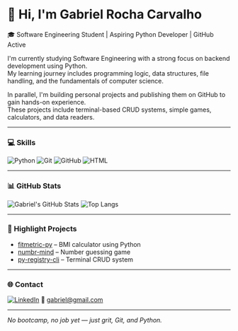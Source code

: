 # 👋 Hi, I'm Gabriel Rocha Carvalho

🎓 Software Engineering Student | Aspiring Python Developer | GitHub Active

I'm currently studying Software Engineering with a strong focus on backend development using Python.  
My learning journey includes programming logic, data structures, file handling, and the fundamentals of computer science.

In parallel, I'm building personal projects and publishing them on GitHub to gain hands-on experience.  
These projects include terminal-based CRUD systems, simple games, calculators, and data readers.

---

### 💻 Skills

![Python](https://img.shields.io/badge/-Python-3776AB?style=flat-square&logo=python&logoColor=white)
![Git](https://img.shields.io/badge/-Git-F05032?style=flat-square&logo=git&logoColor=white)
![GitHub](https://img.shields.io/badge/-GitHub-181717?style=flat-square&logo=github&logoColor=white)
![HTML](https://img.shields.io/badge/-HTML5-E34F26?style=flat-square&logo=html5&logoColor=white)

---

### 📊 GitHub Stats

![Gabriel's GitHub Stats](https://github-readme-stats.vercel.app/api?username=gabrielrc-dev&show_icons=true&theme=radical)
![Top Langs](https://github-readme-stats.vercel.app/api/top-langs/?username=gabrielrc-dev&layout=compact&theme=radical)

---

### 🚀 Highlight Projects

- [fitmetric-py](https://github.com/gabrielrc-dev/fitmetric-py) – BMI calculator using Python
- [numbr-mind](https://github.com/gabrielrc-dev/numbr-mind) – Number guessing game
- [py-registry-cli](https://github.com/gabrielrc-dev/py-registry-cli) – Terminal CRUD system

---

### 🌐 Contact

[![LinkedIn](https://img.shields.io/badge/-LinkedIn-blue?style=flat-square&logo=linkedin&logoColor=white)](https://linkedin.com/in/seu-link)
📧 gabriel@gmail.com

---

*No bootcamp, no job yet — just grit, Git, and Python.*

